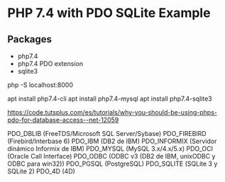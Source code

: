 # PHP 7.4 with PDO SQLite Example

## Packages

- php7.4
- php7.4 PDO extension
- sqlite3

php -S localhost:8000

apt install php7.4-cli
apt install php7.4-mysql
apt install php7.4-sqlite3

https://code.tutsplus.com/es/tutorials/why-you-should-be-using-phps-pdo-for-database-access--net-12059

PDO_DBLIB (FreeTDS/Microsoft SQL Server/Sybase)
PDO_FIREBIRD (Firebird/Interbase 6)
PDO_IBM (DB2 de IBM)
PDO_INFORMIX (Servidor dinámico Informix de IBM)
PDO_MYSQL (MySQL 3.x/4.x/5.x)
PDO_OCI (Oracle Call Interface)
PDO_ODBC (ODBC v3 (DB2 de IBM, unixODBC y ODBC para win32))
PDO_PGSQL (PostgreSQL)
PDO_SQLITE (SQLite 3 y SQLite 2)
PDO_4D (4D)